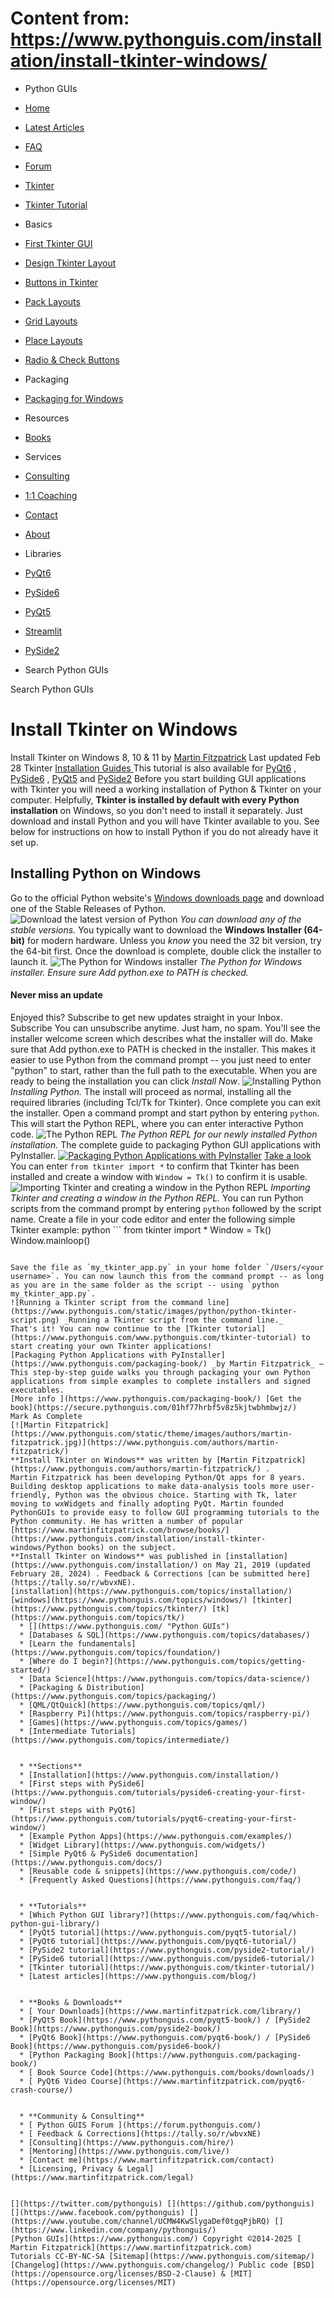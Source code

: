 # Content from: https://www.pythonguis.com/installation/install-tkinter-windows/

[](https://www.pythonguis.com/installation/install-tkinter-windows/#menu)
  * Python GUIs
  * [Home](https://www.pythonguis.com/)
  * [Latest Articles](https://www.pythonguis.com/latest/)
  * [FAQ](https://www.pythonguis.com/faq/)
  * [Forum ](https://forum.pythonguis.com/)
  * [Tkinter ](https://www.pythonguis.com/tkinter/)
  * [Tkinter Tutorial ](https://www.pythonguis.com/tkinter-tutorial/)
  * Basics
  * [First Tkinter GUI](https://www.pythonguis.com/tutorials/create-gui-tkinter/)
  * [Design Tkinter Layout](https://www.pythonguis.com/tutorials/use-tkinter-to-design-gui-layout/)
  * [Buttons in Tkinter](https://www.pythonguis.com/tutorials/create-buttons-in-tkinter/)
  * [Pack Layouts](https://www.pythonguis.com/tutorials/create-ui-with-tkinter-pack-layout-manager/)
  * [Grid Layouts](https://www.pythonguis.com/tutorials/create-ui-with-tkinter-grid-layout-manager/)
  * [Place Layouts](https://www.pythonguis.com/tutorials/create-ui-with-tkinter-place-layout-manager/)
  * [Radio & Check Buttons](https://www.pythonguis.com/tutorials/tkinter-radiobutton-and-checkbutton/)
  * Packaging
  * [Packaging for Windows](https://www.pythonguis.com/tutorials/packaging-tkinter-applications-windows-pyinstaller/)
  * Resources
  * [Books](https://www.pythonguis.com/books/)
  * Services
  * [Consulting](https://www.pythonguis.com/hire/)
  * [1:1 Coaching](https://www.pythonguis.com/live/)
  * [Contact](https://www.pythonguis.com/contact/)
  * [About](https://www.pythonguis.com/about/)
  * Libraries
  * [PyQt6](https://www.pythonguis.com/pyqt6/)
  * [PySide6](https://www.pythonguis.com/pyside6/)
  * [PyQt5](https://www.pythonguis.com/pyqt5/)
  * [Streamlit](https://www.pythonguis.com/streamlit/)
  * [PySide2](https://www.pythonguis.com/pyside2/)


  * Search Python GUIs


[](https://www.pythonguis.com "Python GUIs")
Search Python GUIs
# Install Tkinter on Windows
Install Tkinter on Windows 8, 10 & 11
by [Martin Fitzpatrick](https://www.pythonguis.com/authors/martin-fitzpatrick/) Last updated Feb 28 Tkinter [ Installation Guides ](https://www.pythonguis.com/installation/)
This tutorial is also available for [PyQt6](https://www.pythonguis.com/installation/install-pyqt6-windows/) , [PySide6](https://www.pythonguis.com/installation/install-pyside6-windows/) , [PyQt5](https://www.pythonguis.com/installation/install-pyqt5-windows/) and [PySide2](https://www.pythonguis.com/installation/install-pyside2-windows/)
Before you start building GUI applications with Tkinter you will need a working installation of Python & Tkinter on your computer. Helpfully, **Tkinter is installed by default with every Python installation** on Windows, so you don't need to install it separately. Just download and install Python and you will have Tkinter available to you.
See below for instructions on how to install Python if you do not already have it set up.
## Installing Python on Windows
Go to the official Python website's [Windows downloads page](https://www.python.org/downloads/windows/) and download one of the Stable Releases of Python.
![Download the latest version of Python](https://www.pythonguis.com/static/images/python/python-windows-downloads.png) _You can download any of the stable versions._
You typically want to download the **Windows Installer (64-bit)** for modern hardware. Unless you _know_ you need the 32 bit version, try the 64-bit first.
Once the download is complete, double click the installer to launch it.
![The Python for Windows installer](https://www.pythonguis.com/static/images/python/installer.png) _The Python for Windows installer. Ensure sure Add python.exe to PATH is checked._
#### Never miss an update
Enjoyed this? Subscribe to get new updates straight in your Inbox.
Subscribe 
You can unsubscribe anytime. Just ham, no spam.
You'll see the installer welcome screen which describes what the installer will do.
Make sure that Add python.exe to PATH is checked in the installer. This makes it easier to use Python from the command prompt -- you just need to enter "python" to start, rather than the full path to the executable.
When you are ready to being the installation you can click _Install Now_.
![Installing Python](https://www.pythonguis.com/static/images/python/installing.png) _Installing Python._
The install will proceed as normal, installing all the required libraries (including Tcl/Tk for Tkinter). Once complete you can exit the installer.
Open a command prompt and start python by entering `python`. This will start the Python REPL, where you can enter interactive Python code.
![The Python REPL](https://www.pythonguis.com/static/images/python/python.png) _The Python REPL for our newly installed Python installation._
The complete guide to packaging Python GUI applications with PyInstaller.
[![Packaging Python Applications with PyInstaller](https://www.pythonguis.com/static/theme/images/products/packaging-book.png)](https://www.pythonguis.com/packaging-book/)
[Take a look ](https://www.pythonguis.com/packaging-book/)
You can enter `from tkinter import *` to confirm that Tkinter has been installed and create a window with `Window = Tk()` to confirm it is usable.
![Importing Tkinter and creating a window in the Python REPL](https://www.pythonguis.com/static/images/python/python-import-tkinter.png) _Importing Tkinter and creating a window in the Python REPL._
You can run Python scripts from the command prompt by entering `python` followed by the script name. Create a file in your code editor and enter the following simple Tkinter example:
python ```
from tkinter import *
Window = Tk()
Window.mainloop()

```

Save the file as `my_tkinter_app.py` in your home folder `/Users/<your username>`. You can now launch this from the command prompt -- as long as you are in the same folder as the script -- using `python my_tkinter_app.py`.
![Running a Tkinter script from the command line](https://www.pythonguis.com/static/images/python/python-tkinter-script.png) _Running a Tkinter script from the command line._
That's it! You can now continue to the [Tkinter tutorial](https://www.pythonguis.com/www.pythonguis.com/tkinter-tutorial) to start creating your own Tkinter applications!
[Packaging Python Applications with PyInstaller](https://www.pythonguis.com/packaging-book/) _by Martin Fitzpatrick_ — This step-by-step guide walks you through packaging your own Python applications from simple examples to complete installers and signed executables. 
[More info ](https://www.pythonguis.com/packaging-book/) [Get the book](https://secure.pythonguis.com/01hf77hrbf5v8z5kjtwbhmbwjz/)
Mark As Complete 
[![Martin Fitzpatrick](https://www.pythonguis.com/static/theme/images/authors/martin-fitzpatrick.jpg)](https://www.pythonguis.com/authors/martin-fitzpatrick/)
**Install Tkinter on Windows** was written by [Martin Fitzpatrick](https://www.pythonguis.com/authors/martin-fitzpatrick/) . 
Martin Fitzpatrick has been developing Python/Qt apps for 8 years. Building desktop applications to make data-analysis tools more user-friendly, Python was the obvious choice. Starting with Tk, later moving to wxWidgets and finally adopting PyQt. Martin founded PythonGUIs to provide easy to follow GUI programming tutorials to the Python community. He has written a number of popular [https://www.martinfitzpatrick.com/browse/books/](https://www.pythonguis.com/installation/install-tkinter-windows/Python books) on the subject. 
**Install Tkinter on Windows** was published in [installation](https://www.pythonguis.com/installation/) on May 21, 2019 (updated February 28, 2024) . Feedback & Corrections [can be submitted here](https://tally.so/r/wbvxNE). 
[installation](https://www.pythonguis.com/topics/installation/) [windows](https://www.pythonguis.com/topics/windows/) [tkinter](https://www.pythonguis.com/topics/tkinter/) [tk](https://www.pythonguis.com/topics/tk/)
  * [](https://www.pythonguis.com/ "Python GUIs")
  * [Databases & SQL](https://www.pythonguis.com/topics/databases/)
  * [Learn the fundamentals](https://www.pythonguis.com/topics/foundation/)
  * [Where do I begin?](https://www.pythonguis.com/topics/getting-started/)
  * [Data Science](https://www.pythonguis.com/topics/data-science/)
  * [Packaging & Distribution](https://www.pythonguis.com/topics/packaging/)
  * [QML/QtQuick](https://www.pythonguis.com/topics/qml/)
  * [Raspberry Pi](https://www.pythonguis.com/topics/raspberry-pi/)
  * [Games](https://www.pythonguis.com/topics/games/)
  * [Intermediate Tutorials](https://www.pythonguis.com/topics/intermediate/)


  * **Sections**
  * [Installation](https://www.pythonguis.com/installation/)
  * [First steps with PySide6](https://www.pythonguis.com/tutorials/pyside6-creating-your-first-window/)
  * [First steps with PyQt6](https://www.pythonguis.com/tutorials/pyqt6-creating-your-first-window/)
  * [Example Python Apps](https://www.pythonguis.com/examples/)
  * [Widget Library](https://www.pythonguis.com/widgets/)
  * [Simple PyQt6 & PySide6 documentation](https://www.pythonguis.com/docs/)
  * [Reusable code & snippets](https://www.pythonguis.com/code/)
  * [Frequently Asked Questions](https://www.pythonguis.com/faq/)


  * **Tutorials**
  * [Which Python GUI library?](https://www.pythonguis.com/faq/which-python-gui-library/)
  * [PyQt5 tutorial](https://www.pythonguis.com/pyqt5-tutorial/)
  * [PyQt6 tutorial](https://www.pythonguis.com/pyqt6-tutorial/)
  * [PySide2 tutorial](https://www.pythonguis.com/pyside2-tutorial/)
  * [PySide6 tutorial](https://www.pythonguis.com/pyside6-tutorial/)
  * [Tkinter tutorial](https://www.pythonguis.com/tkinter-tutorial/)
  * [Latest articles](https://www.pythonguis.com/blog/)


  * **Books & Downloads**
  * [ Your Downloads](https://www.martinfitzpatrick.com/library/)
  * [PyQt5 Book](https://www.pythonguis.com/pyqt5-book/) / [PySide2 Book](https://www.pythonguis.com/pyside2-book/)
  * [PyQt6 Book](https://www.pythonguis.com/pyqt6-book/) / [PySide6 Book](https://www.pythonguis.com/pyside6-book/)
  * [Python Packaging Book](https://www.pythonguis.com/packaging-book/)
  * [ Book Source Code](https://www.pythonguis.com/books/downloads/)
  * [ PyQt6 Video Course](https://www.martinfitzpatrick.com/pyqt6-crash-course/)


  * **Community & Consulting**
  * [ Python GUIS Forum ](https://forum.pythonguis.com/)
  * [ Feedback & Corrections](https://tally.so/r/wbvxNE)
  * [Consulting](https://www.pythonguis.com/hire/)
  * [Mentoring](https://www.pythonguis.com/live/)
  * [Contact me](https://www.martinfitzpatrick.com/contact)
  * [Licensing, Privacy & Legal](https://www.martinfitzpatrick.com/legal)


[](https://twitter.com/pythonguis) [](https://github.com/pythonguis) [](https://www.facebook.com/pythonguis) [](https://www.youtube.com/channel/UCMW4KwSlygaDef0tgqPjbRQ) [](https://www.linkedin.com/company/pythonguis/)
[Python GUIs](https://www.pythonguis.com/) Copyright ©2014-2025 [ Martin Fitzpatrick](https://www.martinfitzpatrick.com)
Tutorials CC-BY-NC-SA [Sitemap](https://www.pythonguis.com/sitemap/) [Changelog](https://www.pythonguis.com/changelog/) Public code [BSD](https://opensource.org/licenses/BSD-2-Clause) & [MIT](https://opensource.org/licenses/MIT)
